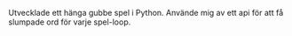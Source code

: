 Utvecklade ett hänga gubbe spel i Python. Använde mig av ett api för att få slumpade ord för varje spel-loop.
